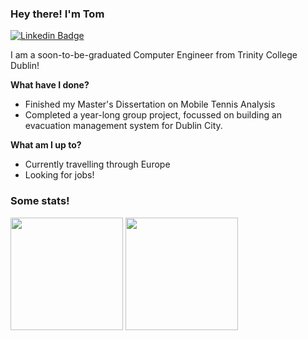 ### Hey there! I'm Tom <img src="https://media.giphy.com/media/hvRJCLFzcasrR4ia7z/giphy.gif" width="5px">

[![Linkedin Badge](https://img.shields.io/badge/-LinkedIn-0e76a8?style=flat-square&logo=Linkedin&logoColor=white)](https://www.linkedin.com/in/tom-mulligan)

I am a soon-to-be-graduated Computer Engineer from Trinity College Dublin!

**What have I done?**
- Finished my Master's Dissertation on Mobile Tennis Analysis
- Completed a year-long group project, focussed on building an evacuation management system for Dublin City.

**What am I up to?**
- Currently travelling through Europe 
- Looking for jobs!


### Some stats! ###
<img height="180em" src="https://github-readme-stats.vercel.app/api?username=tmulligan98&show_icons=true&hide_border=true&&count_private=true&include_all_commits=true" />
<img height="180em" src="https://github-readme-stats.vercel.app/api/top-langs/?username=tmulligan98&show_icons=true&hide_border=true&layout=compact&langs_count=8"/>
